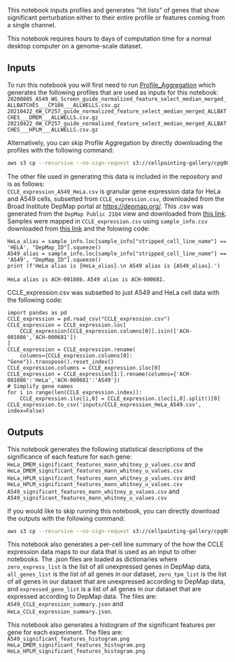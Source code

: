 This notebook inputs profiles and generates "hit lists" of genes that show significant perturbation either to their entire profile or features coming from a single channel.

This notebook requires hours to days of computation time for a normal desktop computer on a genome-scale dataset.

## Inputs

To run this notebook you will first need to run [Profile_Aggregation](../Profile_Aggregation) which generates the following profiles that are used as inputs for this notebook:
`20200805_A549_WG_Screen_guide_normalized_feature_select_median_merged_ALLBATCHES___CP186___ALLWELLS.csv.gz`  
`20210422_6W_CP257_guide_normalized_feature_select_median_merged_ALLBATCHES___DMEM___ALLWELLS.csv.gz`  
`20210422_6W_CP257_guide_normalized_feature_select_median_merged_ALLBATCHES___HPLM___ALLWELLS.csv.gz` 

Alternatively, you can skip Profile Aggregation by directly downloading the profiles with the following command:
```bash
aws s3 cp --recursive --no-sign-request s3://cellpainting-gallery/cpg0021-periscope/broad/workspace/profiles/ ../Profile_Aggregation/ --exclude "*" --include "20200805_A549_WG_Screen_guide_normalized_feature_select_median_merged_ALLBATCHES___CP186___ALLWELLS.csv.gz" --include "20210422_6W_CP257_guide_normalized_feature_select_median_merged_ALLBATCHES___DMEM___ALLWELLS.csv.gz" --include "20210422_6W_CP257_guide_normalized_feature_select_median_merged_ALLBATCHES___HPLM___ALLWELLS.csv.gz"
```

The other file used in generating this data is included in the repository and is as follows:  
`CCLE_expression_A549_HeLa.csv` is granular gene expression data for HeLa and A549 cells, subsetted from `CCLE_expression.csv`, downloaded from the Broad Institute DepMap portal at https://depmap.org/.
This .csv was generated from the `DepMap Public 21Q4` view and downloaded from [this link](https://depmap.org/portal/download/all/?releasename=DepMap+Public+21Q4&filename=CCLE_expression.csv).
Samples were mapped in `CCLE_expression.csv` using `sample_info.csv` downloaded from [this link](https://depmap.org/portal/download/all/?releasename=DepMap+Public+21Q4&filename=sample_info.csv) and the folowing code:  
```python3
HeLa_alias = sample_info.loc[sample_info["stripped_cell_line_name"] == 'HELA', "DepMap_ID"].squeeze()
A549_alias = sample_info.loc[sample_info["stripped_cell_line_name"] == 'A549', "DepMap_ID"].squeeze()
print (f'HeLa alias is {HeLa_alias}.\n A549 alias is {A549_alias}.')
```
`HeLa alias is ACH-001086.`
`A549 alias is ACH-000681.`

CCLE_expression.csv was subsetted to just A549 and HeLa cell data with the following code:
```python3
import pandas as pd
CCLE_expression = pd.read_csv("CCLE_expression.csv")
CCLE_expression = CCLE_expression.loc[
    CCLE_expression[CCLE_expression.columns[0]].isin(['ACH-001086','ACH-000681'])
]
CCLE_expression = CCLE_expression.rename(
    columns={CCLE_expression.columns[0]: "Gene"}).transpose().reset_index()
CCLE_expression.columns = CCLE_expression.iloc[0]
CCLE_expression = CCLE_expression[1:].rename(columns={'ACH-001086':'HeLa','ACH-000681':'A549'})
# Simplify gene names
for i in range(len(CCLE_expression.index)):
    CCLE_expression.iloc[i,0] = CCLE_expression.iloc[i,0].split()[0]
CCLE_expression.to_csv('inputs/CCLE_expression_HeLa_A549.csv', index=False)
```

## Outputs

This notebook generates the following statistical descriptions of the significance of each feature for each gene:  
`HeLa_DMEM_significant_features_mann_whitney_p_values.csv` and `HeLa_DMEM_significant_features_mann_whitney_u_values.csv`  
`HeLa_HPLM_significant_features_mann_whitney_p_values.csv` and `HeLa_HPLM_significant_features_mann_whitney_u_values.csv`  
`A549_significant_features_mann_whitney_p_values.csv` and `A549_significant_features_mann_whitney_u_values.csv`

If you would like to skip running this notebook, you can directly download the outputs with the following command:
```bash
aws s3 cp --recursive --no-sign-request s3://cellpainting-gallery/cpg0021-periscope/broad/workspace/publication_data/2022_PERISCOPE outputs/ --exclude "*" --include "*_mann_whitney_*"
```

This notebook also generates a per-cell line summary of the how the CCLE expression data maps to our data that is used as an input to other notebooks.
The .json files are loaded as dictionaries where `zero_express_list` is the list of all unexpressed genes in DepMap data, `all_genes_list` is the list of all genes in our dataset, `zero_tpm_list` is the list of all genes in our dataset that are unexpressed according to DepMap data, and `expressed_gene_list` is a list of all genes in our dataset that are expressed according to DepMap data.
The files are:  
`A549_CCLE_expression_summary.json` and `HeLa_CCLE_expression_summary.json`.

This notebook also generates a histogram of the significant features per gene for each experiment.
The files are:  
`A549_significant_features_histogram.png`  
`HeLa_DMEM_significant_features_histogram.png`  
`HeLa_HPLM_significant_features_histogram.png`  
